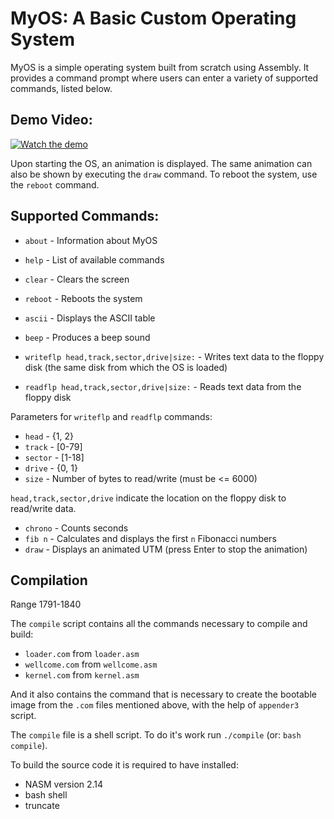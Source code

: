 # MyOS: A Basic Custom Operating System

MyOS is a simple operating system built from scratch using Assembly. It provides a command prompt where users can enter a variety of supported commands, listed below.

## Demo Video:

[![Watch the demo](https://img.youtube.com/vi/-4x4dO1Bbu4/maxresdefault.jpg)](https://youtu.be/-4x4dO1Bbu4)

Upon starting the OS, an animation is displayed. The same animation can also be shown by executing the `draw` command. To reboot the system, use the `reboot` command.

## Supported Commands:

- `about` - Information about MyOS
- `help` - List of available commands
- `clear` - Clears the screen
- `reboot` - Reboots the system
- `ascii` - Displays the ASCII table
- `beep` - Produces a beep sound

- `writeflp head,track,sector,drive|size:` - Writes text data to the floppy disk (the same disk from which the OS is loaded)
- `readflp head,track,sector,drive|size:` - Reads text data from the floppy disk

Parameters for `writeflp` and `readflp` commands:
- `head` - {1, 2}
- `track` - [0-79]
- `sector` - [1-18]
- `drive` - {0, 1}
- `size` - Number of bytes to read/write (must be <= 6000)

`head,track,sector,drive` indicate the location on the floppy disk to read/write data.

- `chrono` - Counts seconds
- `fib n` - Calculates and displays the first `n` Fibonacci numbers
- `draw` - Displays an animated UTM (press Enter to stop the animation)

## Compilation

Range 1791-1840

The `compile` script contains all the commands necessary to compile and build:
 - `loader.com` from `loader.asm`
 - `wellcome.com` from `wellcome.asm`
 - `kernel.com` from `kernel.asm`

And it also contains the command that is necessary to create the bootable image from the `.com` files mentioned above, with the help of `appender3` script.

The `compile` file is a shell script. To do it's work run `./compile` (or: `bash compile`).

To build the source code it is required to have installed:
 - NASM version 2.14
 - bash shell
 - truncate

